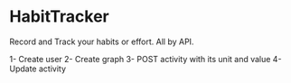 # HabitTracker
Record and Track your habits or effort.
All by API.

1- Create user
2- Create graph
3- POST activity with its unit and value
4- Update activity
